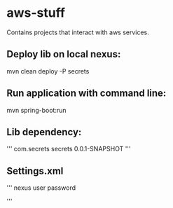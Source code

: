 # aws-stuff

Contains projects that interact with aws services.

## Deploy lib on local nexus:
mvn clean deploy -P secrets

## Run application with command line:
mvn spring-boot:run

## Lib dependency:
'''
<dependency>
	<groupId>com.secrets</groupId>
	<artifactId>secrets</artifactId>
	<version>0.0.1-SNAPSHOT</version>
</dependency>
'''

## Settings.xml
'''
<settings xmlns="http://maven.apache.org/SETTINGS/1.0.0" xmlns:xsi="http://www.w3.org/2001/XMLSchema-instance"
  xsi:schemaLocation="http://maven.apache.org/SETTINGS/1.0.0 https://maven.apache.org/xsd/settings-1.0.0.xsd">
    	<servers>
	    <server>
		<id>nexus</id>
		<username>user</username>
		<password>password</password>
	    </server>
	</servers>
</settings>

'''

